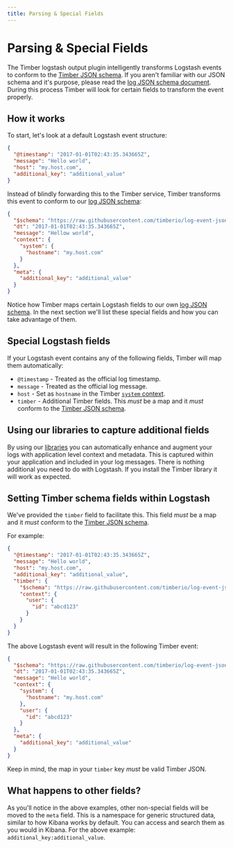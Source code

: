```yaml
---
title: Parsing & Special Fields
---
```

# Parsing & Special Fields

The Timber logstash output plugin intelligently transforms Logstash events to conform to the [Timber JSON schema](/concepts/log-event-json-schema). If you aren't familiar with our JSON schema and it's purpose, please read the [log JSON schema document](/concepts/log-event-json-schema). During this process Timber will look for certain fields to transform the event properly.

## How it works

To start, let's look at a default Logstash event structure:

```json
{
  "@timestamp": "2017-01-01T02:43:35.343665Z",
  "message": "Hello world",
  "host": "my.host.com",
  "additional_key": "additional_value"
}
```

Instead of blindly forwarding this to the Timber service, Timber transforms this event to conform to our [log JSON schema](/concepts/log-event-json-schema):

```json
{
  "$schema": "https://raw.githubusercontent.com/timberio/log-event-json-schema/v3.1.1/schema.json",
  "dt": "2017-01-01T02:43:35.343665Z",
  "message": "Hellow world",
  "context": {
    "system": {
      "hostname": "my.host.com"
    }
  },
  "meta": {
    "additional_key": "additional_value"
  }
}
```

Notice how Timber maps certain Logstash fields to our own [log JSON schema](/concepts/log-event-json-schema). In the next section we'll list these special fields and how you can take advantage of them.


## Special Logstash fields

If your Logstash event contains any of the following fields, Timber will map them automatically:

* `@timestamp` - Treated as the official log timestamp.
* `message` - Treated as the official log message.
* `host` - Set as `hostname` in the Timber [`system` context](/concepts/log-event-json-schema/context/system-context).
* `timber` - Additional Timber fields. This _must_ be a map and it _must_ conform to the [Timber JSON schema](https://github.com/timberio/log-event-json-schema).


## Using our libraries to capture additional fields

By using our [libraries](/languages) you can automatically enhance and augment your logs with application level context and metadata. This is captured within your application and included in your log messages. There is nothing additional you need to do with Logstash. If you install the Timber library it will work as expected.

## Setting Timber schema fields within Logstash

We've provided the `timber` field to facilitate this. This field _must_ be a map and it _must_ conform to the [Timber JSON schema](https://github.com/timberio/log-event-json-schema).

For example:

```json
{
  "@timestamp": "2017-01-01T02:43:35.343665Z",
  "message": "Hello world",
  "host": "my.host.com",
  "additional_key": "additional_value",
  "timber": {
    "$schema": "https://raw.githubusercontent.com/timberio/log-event-json-schema/v3.1.1/schema.json",
    "context": {
      "user": {
        "id": "abcd123"
      }
    }
  }
}
```

The above Logstash event will result in the following Timber event:

```json
{
  "$schema": "https://raw.githubusercontent.com/timberio/log-event-json-schema/v3.1.1/schema.json",
  "dt": "2017-01-01T02:43:35.343665Z",
  "message": "Hello world",
  "context": {
    "system": {
      "hostname": "my.host.com"
    },
    "user": {
      "id": "abcd123"
    }
  },
  "meta": {
    "additional_key": "additional_value"
  }
}
```

Keep in mind, the map in your `timber` key _must_ be valid Timber JSON.


## What happens to other fields?

As you'll notice in the above examples, other non-special fields will be moved to the `meta` field. This is a namespace for generic structured data, similar to how Kibana works by default. You can access and search them as you would in Kibana. For the above example: `additional_key:additional_value`.
